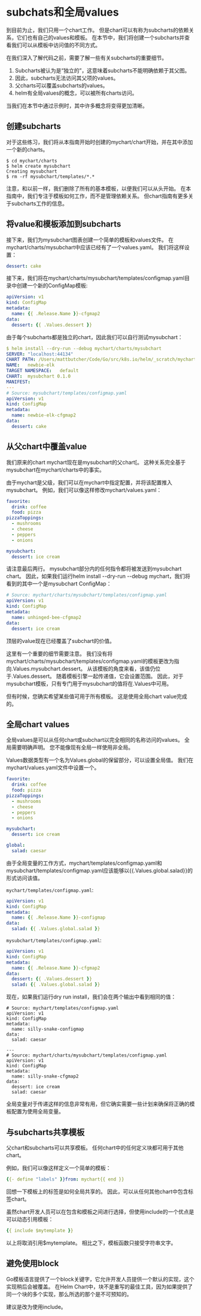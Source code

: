 # subchats和全局values

到目前为止，我们只用一个chart工作。 但是chart可以有称为subcharts的依赖关系，它们也有自己的values和模板。 在本节中，我们将创建一个subcharts并查看我们可以从模板中访问值的不同方式。

在我们深入了解代码之前，需要了解一些有关subcharts的重要细节。

1. Subcharts被认为是“独立的”，这意味着subcharts不能明确依赖于其父图。
2. 因此，subcharts无法访问其父项的values。
3. 父charts可以覆盖subcharts的values。
4. helm有全局values的概念，可以被所有charts访问。

当我们在本节中通过示例时，其中许多概念将变得更加清晰。

## 创建subcharts

对于这些练习，我们将从本指南开始时创建的mychart/chart开始，并在其中添加一个新的charts。

```shell
$ cd mychart/charts
$ helm create mysubchart
Creating mysubchart
$ rm -rf mysubchart/templates/*.*
```

注意，和以前一样，我们删除了所有的基本模板，以便我们可以从头开始。 在本指南中，我们专注于模板如何工作，而不是管理依赖关系。 但chart指南有更多关于subcharts工作的信息。

## 将value和模板添加到subcharts

接下来，我们为mysubchart图表创建一个简单的模板和values文件。 在mychart/charts/mysubchart中应该已经有了一个values.yaml。 我们将这样设置：

```yaml
dessert: cake
```

接下来，我们将在mychart/charts/mysubchart/templates/configmap.yaml目录中创建一个新的ConfigMap模板:

```yaml
apiVersion: v1
kind: ConfigMap
metadata:
  name: {{ .Release.Name }}-cfgmap2
data:
  dessert: {{ .Values.dessert }}
```

由于每个subcharts都是独立的chart，因此我们可以自行测试mysubchart：

```yaml
$ helm install --dry-run --debug mychart/charts/mysubchart
SERVER: "localhost:44134"
CHART PATH: /Users/mattbutcher/Code/Go/src/k8s.io/helm/_scratch/mychart/charts/mysubchart
NAME:   newbie-elk
TARGET NAMESPACE:   default
CHART:  mysubchart 0.1.0
MANIFEST:
---
# Source: mysubchart/templates/configmap.yaml
apiVersion: v1
kind: ConfigMap
metadata:
  name: newbie-elk-cfgmap2
data:
  dessert: cake
```

## 从父chart中覆盖value

我们原来的chart mychart现在是mysubchart的父chart[。 这种关系完全基于mysubchart在mychart/charts中的事实。

由于mychart是父级，我们可以在mychart中指定配置，并将该配置推入mysubchart。 例如，我们可以像这样修改mychart/values.yaml：

```yaml
favorite:
  drink: coffee
  food: pizza
pizzaToppings:
  - mushrooms
  - cheese
  - peppers
  - onions

mysubchart:
  dessert: ice cream
```

请注意最后两行。 mysubchart部分内的任何指令都将被发送到mysubchart chart。 因此，如果我们运行helm install --dry-run --debug mychart，我们将看到的其中一个是mysubchart ConfigMap：

```yaml
# Source: mychart/charts/mysubchart/templates/configmap.yaml
apiVersion: v1
kind: ConfigMap
metadata:
  name: unhinged-bee-cfgmap2
data:
  dessert: ice cream
```

顶层的value现在已经覆盖了subchart的价值。

这里有一个重要的细节需要注意。 我们没有将mychart/charts/mysubchart/templates/configmap.yaml的模板更改为指向.Values.mysubchart.dessert。 从该模板的角度来看，该值仍位于.Values.dessert。 随着模板引擎一起传递值，它会设置范围。 因此，对于mysubchart模板，只有专门用于mysubchart的值将在.Values中可用。

但有时候，您确实希望某些值可用于所有模板。 这是使用全局chart value完成的。

## 全局chart values

全局values是可以从任何chart或subchart以完全相同的名称访问的values。 全局需要明确声明。 您不能像现有全局一样使用非全局。

Values数据类型有一个名为Values.global的保留部分，可以设置全局值。 我们在mychart/values.yaml文件中设置一个。

```yaml
favorite:
  drink: coffee
  food: pizza
pizzaToppings:
  - mushrooms
  - cheese
  - peppers
  - onions

mysubchart:
  dessert: ice cream

global:
  salad: caesar
```

由于全局变量的工作方式，mychart/templates/configmap.yaml和mysubchart/templates/configmap.yaml应该能够以\{\{.Values.global.salad\}\}的形式访问该值。

`mychart/templates/configmap.yaml`:

```yaml
apiVersion: v1
kind: ConfigMap
metadata:
  name: {{ .Release.Name }}-configmap
data:
  salad: {{ .Values.global.salad }}
```

`mysubchart/templates/configmap.yaml`:

```yaml
apiVersion: v1
kind: ConfigMap
metadata:
  name: {{ .Release.Name }}-cfgmap2
data:
  dessert: {{ .Values.dessert }}
  salad: {{ .Values.global.salad }}
```

现在，如果我们运行dry run install，我们会在两个输出中看到相同的值：

```shell
# Source: mychart/templates/configmap.yaml
apiVersion: v1
kind: ConfigMap
metadata:
  name: silly-snake-configmap
data:
  salad: caesar

---
# Source: mychart/charts/mysubchart/templates/configmap.yaml
apiVersion: v1
kind: ConfigMap
metadata:
  name: silly-snake-cfgmap2
data:
  dessert: ice cream
  salad: caesar
```

全局变量对于传递这样的信息非常有用，但它确实需要一些计划来确保将正确的模板配置为使用全局变量。

## 与subcharts共享模板

父chart和subcharts可以共享模板。 任何chart中的任何定义块都可用于其他chart。

例如，我们可以像这样定义一个简单的模板：

```yaml
{{- define "labels" }}from: mychart{{ end }}
```

回想一下模板上的标签是如何全局共享的。 因此，可以从任何其他chart中包含标签chart。

虽然chart开发人员可以在包含和模板之间进行选择，但使用include的一个优点是可以动态引用模板：

```yaml
{{ include $mytemplate }}
```

以上将取消引用$mytemplate。 相比之下，模板函数只接受字符串文字。

## 避免使用block

Go模板语言提供了一个block关键字，它允许开发人员提供一个默认的实现，这个实现稍后会被覆盖。 在Helm Chart中，块不是重写的最佳工具，因为如果提供了同一个块的多个实现，那么所选的那个是不可预知的。

建议是改为使用include。
